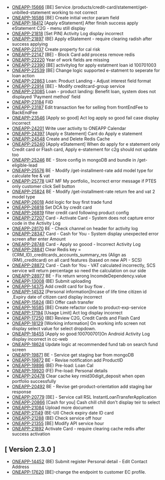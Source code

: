 
* [ONEAPP-15666](https://jira.tau2904.com/browse/ONEAPP-15666) [BE] Service /products/credit-card/statement/get-unbilled-statement working to not correct
* [ONEAPP-16586](https://jira.tau2904.com/browse/ONEAPP-16586) [BE] Create initial vector param field
* [ONEAPP-18412](https://jira.tau2904.com/browse/ONEAPP-18412) [Apply eStatement] After finish success apply eStatement C2G - menu still display
* [ONEAPP-21818](https://jira.tau2904.com/browse/ONEAPP-21818) [Set PIN] Activity Log display incorrect
* [ONEAPP-21897](https://jira.tau2904.com/browse/ONEAPP-21897) (BE) Apply eStatement - require clearing radish after success applying
* [ONEAPP-22137](https://jira.tau2904.com/browse/ONEAPP-22137) Create property for cal risk
* [ONEAPP-22147](https://jira.tau2904.com/browse/ONEAPP-22147) [BE] - Block Card add process remove redis
* [ONEAPP-22220](https://jira.tau2904.com/browse/ONEAPP-22220) Year of work fields are missing
* [ONEAPP-22390](https://jira.tau2904.com/browse/ONEAPP-22390) [BE] activitylog for apply estatment loan id 100701003
* [ONEAPP-22539](https://jira.tau2904.com/browse/ONEAPP-22539) [BE] Change logic supported e-statment to seperate for loan action
* [ONEAPP-22863](https://jira.tau2904.com/browse/ONEAPP-22863) Loan: Product Landing - Adjust interest field format
* [ONEAPP-22914](https://jira.tau2904.com/browse/ONEAPP-22914) [BE] - Modify creditcard-group service
* [ONEAPP-23085](https://jira.tau2904.com/browse/ONEAPP-23085) Loan - product landing: Benefit loan, system does not displayed 'Payment method' field
* [ONEAPP-23184](https://jira.tau2904.com/browse/ONEAPP-23184) FiID
* [ONEAPP-23187](https://jira.tau2904.com/browse/ONEAPP-23187) Edit transaction fee for selling from frontEndFee to BackEndFee
* [ONEAPP-23546](https://jira.tau2904.com/browse/ONEAPP-23546) [Apply so good] Act log apply so good fail case display incorrect
* [ONEAPP-24201](https://jira.tau2904.com/browse/ONEAPP-24201) Write user activity to ONEAPP Calendar
* [ONEAPP-24397](https://jira.tau2904.com/browse/ONEAPP-24397) [Apply e Statement] Cant do Apply e statement
* [ONEAPP-24548](https://jira.tau2904.com/browse/ONEAPP-24548) Create and Delete Redis Cache
* [ONEAPP-25240](https://jira.tau2904.com/browse/ONEAPP-25240) [Apply eStatement] When do apply for e statement only Credit card or Flash card, Apply e-statement for c2g should not update too
* [ONEAPP-25246](https://jira.tau2904.com/browse/ONEAPP-25246) BE - Store config in mongoDB and bundle in /get-eligible-lead
* [ONEAPP-25576](https://jira.tau2904.com/browse/ONEAPP-25576) BE - Modify /get-installment-rate add model type for calculate fee & vat
* [ONEAPP-25778](https://jira.tau2904.com/browse/ONEAPP-25778) UAT MF My portfolio_ Incorrect error message if PTES only customer click Sell button
* [ONEAPP-25824](https://jira.tau2904.com/browse/ONEAPP-25824) BE - Modify /get-installment-rate return fee and vat 2 model type
* [ONEAPP-26018](https://jira.tau2904.com/browse/ONEAPP-26018) Add logic for buy first trade fund
* [ONEAPP-26818](https://jira.tau2904.com/browse/ONEAPP-26818) Set DCA by credit card
* [ONEAPP-26819](https://jira.tau2904.com/browse/ONEAPP-26819) filter credit card following product config
* [ONEAPP-27207](https://jira.tau2904.com/browse/ONEAPP-27207) Card - Activate Card - System does not capture error code in the Activity Log
* [ONEAPP-28170](https://jira.tau2904.com/browse/ONEAPP-28170) BE - Check channel on header for activity log
* [ONEAPP-28347](https://jira.tau2904.com/browse/ONEAPP-28347) Card - Cash for You - System display unexpected error screen after enter Amount
* [ONEAPP-28748](https://jira.tau2904.com/browse/ONEAPP-28748) Card - Apply so goood - Incorrect Activity Log
* [ONEAPP-28841](https://jira.tau2904.com/browse/ONEAPP-28841) Clear Redis key = {CRM_ID}_creditcards_accounts_summary_res (Align as {RM}_creditcard) on all card features (based on new API - SCS)
* [ONEAPP-28872](https://jira.tau2904.com/browse/ONEAPP-28872) Card - Cash for You - VAT calculated incorrectly, SCS service will return percentage so need the calculation on our side
* [ONEAPP-28977](https://jira.tau2904.com/browse/ONEAPP-28977) BE - Fix return wrong IncomdeDependency.value
* [ONEAPP-13008](https://jira.tau2904.com/browse/ONEAPP-13008) (BE) Submit uploading
* [ONEAPP-14375](https://jira.tau2904.com/browse/ONEAPP-14375) Add credit card for buy flow .
* [ONEAPP-14532](https://jira.tau2904.com/browse/ONEAPP-14532) [Personal information]Incase of life time citizen id ,Expiry date of citizen card display incorrect
* [ONEAPP-15824](https://jira.tau2904.com/browse/ONEAPP-15824) (BE) Offer cash transfer
* [ONEAPP-16585](https://jira.tau2904.com/browse/ONEAPP-16585) [BE] Create refactor code to product-exp-service
* [ONEAPP-17194](https://jira.tau2904.com/browse/ONEAPP-17194) [Usage Limit] Act log display incorrect
* [ONEAPP-17250](https://jira.tau2904.com/browse/ONEAPP-17250) (BE) Review C2G, Credit Cards and Flash Card
* [ONEAPP-18129](https://jira.tau2904.com/browse/ONEAPP-18129) [Working information] On working info screen not display select value for select dropdown.
* [ONEAPP-18455](https://jira.tau2904.com/browse/ONEAPP-18455) [Apply so good:100700701]On Android Activity Log display incorrect in cc-web
* [ONEAPP-18624](https://jira.tau2904.com/browse/ONEAPP-18624) Update logic at recommended fund tab on search fund screen
* [ONEAPP-19871](https://jira.tau2904.com/browse/ONEAPP-19871) BE - Service get staging bar from mongoDB
* [ONEAPP-19872](https://jira.tau2904.com/browse/ONEAPP-19872) BE - Revise notification add ProductID
* [ONEAPP-19896](https://jira.tau2904.com/browse/ONEAPP-19896) (BE) Pre-load: Loan Cal
* [ONEAPP-19920](https://jira.tau2904.com/browse/ONEAPP-19920) (FE) Pre-load: Personal details
* [ONEAPP-20478](https://jira.tau2904.com/browse/ONEAPP-20478) Clear cache key rmid30digit_deposit when open portfolio successfully
* [ONEAPP-20492](https://jira.tau2904.com/browse/ONEAPP-20492) BE - Revise get-product-orientation add staging bar response
* [ONEAPP-20779](https://jira.tau2904.com/browse/ONEAPP-20779) [BE] - Service call RSL InstantLoanTransferApplication
* [ONEAPP-20866](https://jira.tau2904.com/browse/ONEAPP-20866) [Cash for you] Cash chill chill don't display teir to select
* [ONEAPP-21084](https://jira.tau2904.com/browse/ONEAPP-21084) Upload more document
* [ONEAPP-21149](https://jira.tau2904.com/browse/ONEAPP-21149) (BE-UI) Check expiry date ID card
* [ONEAPP-21288](https://jira.tau2904.com/browse/ONEAPP-21288) (BE) Check service off hour 
* [ONEAPP-21355](https://jira.tau2904.com/browse/ONEAPP-21355) [BE] Modify API service hour
* [ONEAPP-21892](https://jira.tau2904.com/browse/ONEAPP-21892) Activate Card - require clearing cache redis after success activation

## [ Version 2.3.0 ] ##

* [ONEAPP-14452](https://jira.tau2904.com/browse/ONEAPP-14452) (BE) Submit register Personal detail - Edit Contact Address
* [ONEAPP-17620](https://jira.tau2904.com/browse/ONEAPP-17620) [BE]-change the endpoint to customer EC profile.

